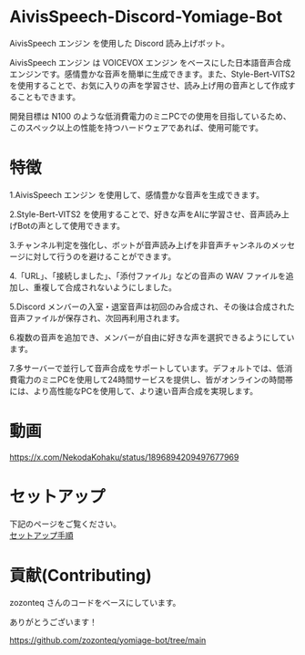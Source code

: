 # AivisSpeech-Discord-Yomiage-Bot
AivisSpeech エンジン を使用した Discord 読み上げボット。

AivisSpeech エンジン は VOICEVOX エンジン をベースにした日本語音声合成エンジンです。感情豊かな音声を簡単に生成できます。また、Style-Bert-VITS2 を使用することで、お気に入りの声を学習させ、読み上げ用の音声として作成することもできます。

開発目標は N100 のような低消費電力のミニPCでの使用を目指しているため、このスペック以上の性能を持つハードウェアであれば、使用可能です。

# 特徴
1.AivisSpeech エンジン を使用して、感情豊かな音声を生成できます。

2.Style-Bert-VITS2 を使用することで、好きな声をAIに学習させ、音声読み上げBotの声として使用できます。

3.チャンネル判定を強化し、ボットが音声読み上げを非音声チャンネルのメッセージに対して行うのを避けることができます。

4.「URL」、「接続しました」、「添付ファイル」などの音声の WAV ファイルを追加し、重複して合成されないようにしました。

5.Discord メンバーの入室・退室音声は初回のみ合成され、その後は合成された音声ファイルが保存され、次回再利用されます。

6.複数の音声を追加でき、メンバーが自由に好きな声を選択できるようにしています。

7.多サーバーで並行して音声合成をサポートしています。デフォルトでは、低消費電力のミニPCを使用して24時間サービスを提供し、皆がオンラインの時間帯には、より高性能なPCを使用して、より速い音声合成を実現します。


# 動画
https://x.com/NekodaKohaku/status/1896894209497677969

# セットアップ
下記のページをご覧ください。  
[セットアップ手順](./docs/setup.md)

# 貢献(Contributing)
zozonteq さんのコードをベースにしています。

ありがとうございます！

https://github.com/zozonteq/yomiage-bot/tree/main
